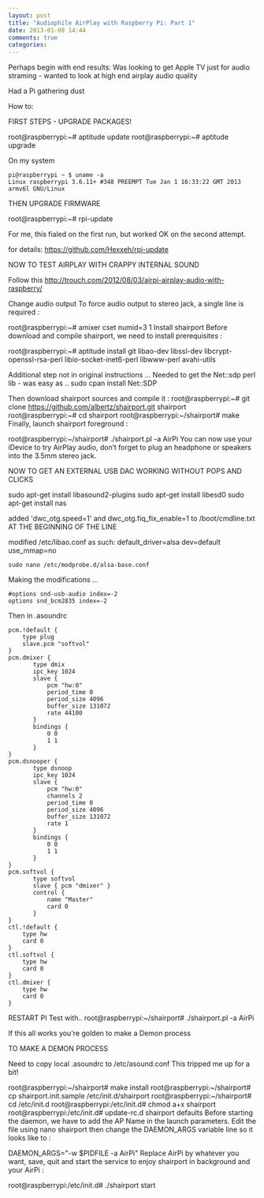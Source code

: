 ```yaml
---
layout: post
title: "Audiophile AirPlay with Raspberry Pi: Part 1"
date: 2013-01-08 14:44
comments: true
categories: 
---
```


Perhaps begin with end results:
Was looking to get Apple TV just for audio straming - wanted to look at high end airplay audio quality

Had a Pi gathering dust


How to:



FIRST STEPS - UPGRADE PACKAGES!

root@raspberrypi:~# aptitude update
root@raspberrypi:~# aptitude upgrade


On my system 

```
pi@raspberrypi ~ $ uname -a
Linux raspberrypi 3.6.11+ #348 PREEMPT Tue Jan 1 16:33:22 GMT 2013 armv6l GNU/Linux
```



THEN UPGRADE FIRMWARE

root@raspberrypi:~# rpi-update

For me, this fialed on the first run, but worked OK on the second attempt.

for details:
https://github.com/Hexxeh/rpi-update

NOW TO TEST AIRPLAY WITH CRAPPY INTERNAL SOUND

Follow this
http://trouch.com/2012/08/03/airpi-airplay-audio-with-raspberry/

Change audio output
To force audio output to stereo jack, a single line is required :

root@raspberrypi:~# amixer cset numid=3 1
Install shairport
Before download and compile shairport, we need to install prerequisites :

root@raspberrypi:~# aptitude install git libao-dev libssl-dev libcrypt-openssl-rsa-perl libio-socket-inet6-perl libwww-perl avahi-utils

Additional step not in original instructions ...
Needed to get the Net::sdp perl lib - was easy as ..
sudo cpan install Net::SDP


Then download shairport sources and compile it :
root@raspberrypi:~# git clone https://github.com/albertz/shairport.git shairport
root@raspberrypi:~# cd shairport
root@raspberrypi:~/shairport# make
Finally, launch shairport foreground :

root@raspberrypi:~/shairport# ./shairport.pl -a AirPi
You can now use your iDevice to try AirPlay audio, don’t forget to plug an headphone or speakers into the 3.5mm stereo jack.


NOW TO GET AN EXTERNAL USB DAC WORKING WITHOUT POPS AND CLICKS

sudo apt-get install libasound2-plugins
sudo apt-get install libesd0
sudo apt-get install nas

added 'dwc_otg.speed=1' and dwc_otg.fiq_fix_enable=1 to /boot/cmdline.txt AT THE BEGINNING OF THE LINE

modified /etc/libao.conf as such:
default_driver=alsa
dev=default
use_mmap=no


```
sudo nano /etc/modprobe.d/alsa-base.conf 
```

Making the modifications ...

```
#options snd-usb-audio index=-2
options snd_bcm2835 index=-2
```

Then in .asoundrc

```
pcm.!default {
    type plug
    slave.pcm "softvol"
}
pcm.dmixer {
       type dmix
       ipc_key 1024
       slave {
           pcm "hw:0"
           period_time 0
           period_size 4096
           buffer_size 131072
           rate 44100
       }
       bindings {
           0 0
           1 1
       }
}
pcm.dsnooper {
       type dsnoop
       ipc_key 1024
       slave {
           pcm "hw:0"
           channels 2
           period_time 0
           period_size 4096
           buffer_size 131072
           rate 1
       }
       bindings {
           0 0
           1 1
       }
}
pcm.softvol {
       type softvol
       slave { pcm "dmixer" }
       control {
           name "Master"
           card 0
       }
}
ctl.!default {
    type hw
    card 0
}
ctl.softvol {
    type hw
    card 0
}
ctl.dmixer {
    type hw
    card 0
}

```

RESTART PI
Test with..
root@raspberrypi:~/shairport# ./shairport.pl -a AirPi

If this all works you're golden to make a Demon process

TO MAKE A DEMON PROCESS

Need to copy local .asoundrc to /etc/asound.conf
This tripped me up for a bit!

root@raspberrypi:~/shairport# make install
root@raspberrypi:~/shairport# cp shairport.init.sample /etc/init.d/shairport
root@raspberrypi:~/shairport# cd /etc/init.d
root@raspberrypi:/etc/init.d# chmod a+x shairport
root@raspberrypi:/etc/init.d# update-rc.d shairport defaults
Before starting the daemon, we have to add the AP Name in the launch parameters. Edit the file using nano shairport then change the DAEMON_ARGS variable line so it looks like to :

DAEMON_ARGS="-w $PIDFILE -a AirPi"
Replace AirPi by whatever you want, save, quit and start the service to enjoy shairport in background and your AirPi :

root@raspberrypi:/etc/init.d# ./shairport start




